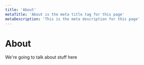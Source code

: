 ```yaml
---
title: 'About'
metaTitle: 'About is the meta title tag for this page'
metaDescription: 'This is the meta description for this page'
---
```


# About

We're going to talk about stuff here
